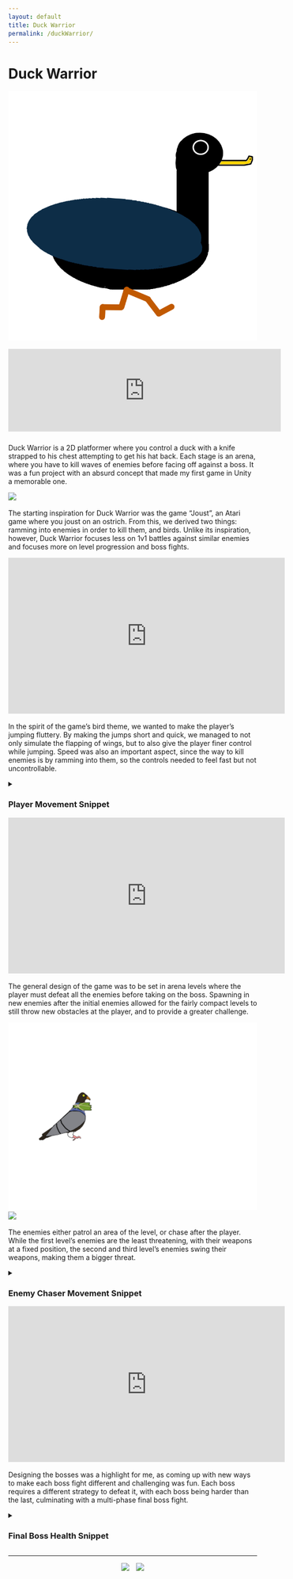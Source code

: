 ```yaml
---
layout: default
title: Duck Warrior
permalink: /duckWarrior/
---
```

<link rel="shortcut icon" type="image/x-icon" href="./images/favicon.ico">

<h1 id="titleSection"></h1>

# Duck Warrior
![image](./images/duckWarriorIcon2.jpg)
<iframe src="https://itch.io/embed/1020257" height="167" width="552" frameborder="0" style="display: block; margin:auto; padding-bottom: 10px;"><a href="https://cameronlevine.itch.io/duck-warrior">Duck Warrior by cameronlevine</a></iframe>

Duck Warrior is a 2D platformer where you control a duck with a knife strapped to his chest attempting to get his hat back. Each stage is an arena, where you have to kill waves of enemies before facing off against a boss. It was a fun project with an absurd concept that made my first game in Unity a memorable one.

<img src="/./images/dWConceptArt.jpg" style="height: 600px;">

The starting inspiration for Duck Warrior was the game “Joust”, an Atari game where you joust on an ostrich. From this, we derived two things: ramming into enemies in order to kill them, and birds. Unlike its inspiration, however, Duck Warrior focuses less on 1v1 battles against similar enemies and focuses more on level progression and boss fights. 

<iframe width="560" height="315" src="https://www.youtube.com/embed/ouqM6Q7Ffyk" title="YouTube video player" frameborder="0" allow="accelerometer; autoplay; clipboard-write; encrypted-media; gyroscope; picture-in-picture" allowfullscreen></iframe>

In the spirit of the game’s bird theme, we wanted to make the player’s jumping fluttery. By making the jumps short and quick, we managed to not only simulate the flapping of wings, but to also give the player finer control while jumping. Speed was also an important aspect, since the way to kill enemies is by ramming into them, so the controls needed to feel fast but not uncontrollable.

<details><summary><h3><a>Player Movement Snippet</a></h3></summary>
{% highlight csharp %}
public void Move(Vector2 direction) //function that handles the player movement, as well as movement animations.
    {
        if (Mathf.Abs(direction.x) > .01f) //if input in the x direction is detected...
        {
            rb.velocity = new Vector2(moveSpeed * direction.x, rb.velocity.y); //...add velocity in that direction...
            playerAnimator.SetBool("walkingRight", true); //...and play the walking animation.
        }
        else //if no input is detected...
        {
            rb.velocity = new Vector2(0f, rb.velocity.y); //...stop any x movement...
            playerAnimator.SetBool("walkingRight", false); //...stop the walking animation...
            playerAnimator.SetBool("jumping", false); //...and stop the jumping animation.
        }
        if (Input.GetKeyDown("j")) //if the j key is pressed...
        {
            rb.AddForce(new Vector2(0, 3), ForceMode2D.Impulse); //...add upward force to make the player jump...
            playerAnimator.SetBool("jumping", true); //...and play the jumping animation.
        }
    }
{% endhighlight %}
</details>
    
<iframe width="560" height="315" src="https://www.youtube.com/embed/dHgzYQ4i3-o" title="YouTube video player" frameborder="0" allow="accelerometer; autoplay; clipboard-write; encrypted-media; gyroscope; picture-in-picture" allowfullscreen></iframe>

The general design of the game was to be set in arena levels where the player must defeat all the enemies before taking on the boss. Spawning in new enemies after the initial enemies allowed for the fairly compact levels to still throw new obstacles at the player, and to provide a greater challenge. 

![image](./images/dWPidgeon.gif)
<img src="/./images/dWRobin.gif" style="height: 200px;">

The enemies either patrol an area of the level, or chase after the player. While the first level’s enemies are the least threatening, with their weapons at a fixed position, the second and third level’s enemies swing their weapons, making them a bigger threat. 

<details><summary><h3><a>Enemy Chaser Movement Snippet</a></h3></summary>
{% highlight csharp %}
void Update()
    {
        if(GameObject.Find("PlayerDuck").transform.position.x < transform.position.x) //if the player is to the left...
        {
            playerX = -1; //...set playerX in the left direction;
        }
        else if(GameObject.Find("PlayerDuck").transform.position.x > transform.position.x) //else if the player is to the right...
        {
            playerX = 1; //...set playerX in the right direction;
        }
        else //else if the player is neither to the left nor right...
        {
            playerX = 0; //...set playerX in neither direction.
        }
        if(GameObject.Find("PlayerDuck").transform.position.y < transform.position.y) //if the player is below...
        {
            playerY = -1; //...set playerY to be below;
        }
        else if (GameObject.Find("PlayerDuck").transform.position.y > transform.position.y) //else if the player is above...
        {
            playerY = 1; //...set playerY to be above;
        }
        else //else if the player is neither below nor above...
        {
            playerY = 0; //...set playerY to be neither below nor above.
        }
        Move(new Vector2(playerX, playerY)); //move towards the player based on their x and y directions relative to this object.
        FlipSprite(); //flip this object's sprite based on its current movement.
    }
{% endhighlight %}
</details>

<iframe width="560" height="315" src="https://www.youtube.com/embed/Xb2TY1SBMlI" title="YouTube video player" frameborder="0" allow="accelerometer; autoplay; clipboard-write; encrypted-media; gyroscope; picture-in-picture" allowfullscreen></iframe>

Designing the bosses was a highlight for me, as coming up with new ways to make each boss fight different and challenging was fun. Each boss requires a different strategy to defeat it, with each boss being harder than the last, culminating with a multi-phase final boss fight. 

<details><summary><h3><a>Final Boss Health Snippet</a></h3></summary>
{% highlight csharp %}
void Update()
    {
        if (currentHealth <= -1) //if boss's health is below 0...
        {
            GameObject.Find("DeathSound").GetComponent<AudioSource>().Play(); //...play the boss death sound...
            Destroy(gameObject); //...and destroy the boss gameObject.
        } 
        else if(currentHealth == 3) //if boss's health is exactly 3...
        {
            GameObject.Find("DeathSound").GetComponent<AudioSource>().Play(); //...play the boss death sound...
            Destroy(transform.GetChild(2).gameObject); //...destroy the first-phase weapon (in this case, the falcon)...
            currentHealth--; //...and lower health by 1.
        }
        if (frames) //if the boss has invincibility frames, then flash the sprite red and white repeatedly until the time limit is up.
        {
            timeRemaining -= Time.deltaTime;
            if (timeRemaining <= 0)
            {
                frames = false;
                gameObject.GetComponent<SpriteRenderer>().color = Color.white;
            }
            else if (timeRemaining >= 1.75 || timeRemaining >= 1.25 && timeRemaining <= 1.5 || timeRemaining >= 0.75 && timeRemaining <= 1.0 || timeRemaining >= 0.25 && timeRemaining <= 0.5)
            {
                gameObject.GetComponent<SpriteRenderer>().color = Color.red;
            }
            else
            {
                gameObject.GetComponent<SpriteRenderer>().color = Color.white;
            }
        }
    }
{% endhighlight %}
</details>
    
<hr>

<div style="text-align: center;">
  <a href="mailto:chaotixlevine@gmail.com"><img src="/./images/mail.png" style="height: 40px; margin: auto; padding-right: 10px;"></a>
  <a href="https://www.linkedin.com/in/cameron-levine-930242214"><img src="/./images/LI-In-Bug.png" style="height: 40px;"></a>
</div>
